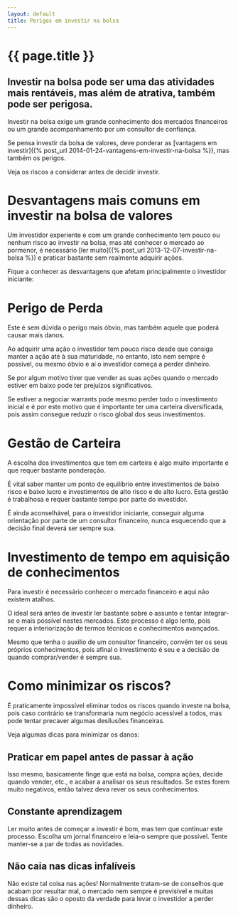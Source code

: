 ```yaml
---
layout: default
title: Perigos em investir na bolsa
---
```


#  {{ page.title }}

## Investir na bolsa pode ser uma das atividades mais rentáveis, mas além de atrativa, também pode ser perigosa.

Investir na bolsa exige um grande conhecimento dos mercados financeiros ou um grande acompanhamento por um consultor de confiança.

Se pensa investir da bolsa de valores, deve ponderar as [vantagens em investir]({% post_url 2014-01-24-vantagens-em-investir-na-bolsa %}), mas também os perigos.

Veja os riscos a considerar antes de decidir investir.

# Desvantagens mais comuns em investir na bolsa de valores

Um investidor experiente e com um grande conhecimento tem pouco ou nenhum risco ao investir na bolsa, mas até conhecer o mercado ao pormenor, é necessário [ler muito]({% post_url 2013-12-07-investir-na-bolsa %}) e praticar bastante sem realmente adquirir ações.

Fique a conhecer as desvantagens que afetam principalmente o investidor iniciante:

# Perigo de Perda

Este é sem dúvida o perigo mais óbvio, mas também aquele que poderá causar mais danos.

Ao adquirir uma ação o investidor tem pouco risco desde que consiga manter a ação até à sua maturidade, no entanto, isto nem sempre é possível, ou mesmo óbvio e aí o investidor começa a perder dinheiro.

Se por algum motivo tiver que vender as suas ações quando o mercado estiver em baixo pode ter prejuízos significativos.

Se estiver a negociar warrants pode mesmo perder todo o investimento inicial e é por este motivo que é importante ter uma carteira diversificada, pois assim consegue reduzir o risco global dos seus investimentos.

# Gestão de Carteira

A escolha dos investimentos que tem em carteira é algo muito importante e que requer bastante ponderação.

É vital saber manter um ponto de equilíbrio entre investimentos de baixo risco e baixo lucro e investimentos de alto risco e de alto lucro. Esta gestão é trabalhosa e requer bastante tempo por parte do investidor.

É ainda aconselhável, para o investidor iniciante, conseguir alguma orientação por parte de um consultor financeiro, nunca esquecendo que a decisão final deverá ser sempre sua.

# Investimento de tempo em aquisição de conhecimentos

Para investir é necessário conhecer o mercado financeiro e aqui não existem atalhos.

O ideal será antes de investir ler bastante sobre o assunto e tentar integrar-se o mais possível nestes mercados. Este processo é algo lento, pois requer a interiorização de termos técnicos e conhecimentos avançados.

Mesmo que tenha o auxilio de um consultor financeiro, convém ter os seus próprios conhecimentos, pois afinal o investimento é seu e a decisão de quando comprar/vender é sempre sua.

# Como minimizar os riscos?

É praticamente impossível eliminar todos os riscos quando investe na bolsa, pois caso contrário se transformaria num negócio acessível a todos, mas pode tentar precaver algumas desilusões financeiras.

Veja algumas dicas para minimizar os danos:

## Praticar em papel antes de passar à ação

Isso mesmo, basicamente finge que está na bolsa, compra ações, decide quando vender, etc., e acabar a analisar os seus resultados. Se estes forem muito negativos, então talvez deva rever os seus conhecimentos.

## Constante aprendizagem

Ler muito antes de começar a investir é bom, mas tem que continuar este processo. Escolha um jornal financeiro e leia-o sempre que possível. Tente manter-se a par de todas as novidades.

## Não caia nas dicas infalíveis

Não existe tal coisa nas ações! Normalmente tratam-se de conselhos que acabam por resultar mal, o mercado nem sempre é previsível e muitas dessas dicas são o oposto da verdade para levar o investidor a perder dinheiro.
